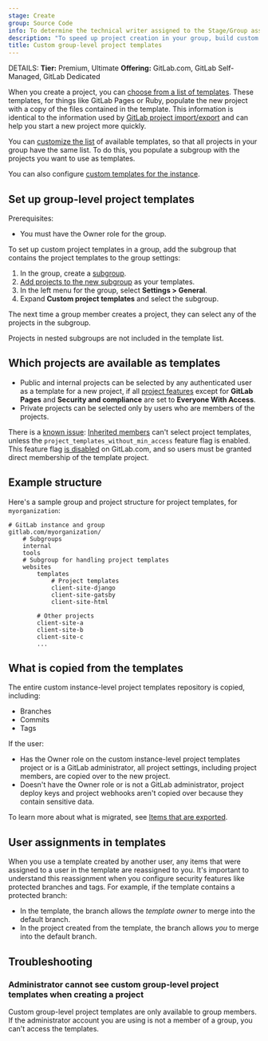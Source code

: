 ```yaml
---
stage: Create
group: Source Code
info: To determine the technical writer assigned to the Stage/Group associated with this page, see https://handbook.gitlab.com/handbook/product/ux/technical-writing/#assignments
description: "To speed up project creation in your group, build custom project templates and share them with your group."
title: Custom group-level project templates
---
```


DETAILS:
**Tier:** Premium, Ultimate
**Offering:** GitLab.com, GitLab Self-Managed, GitLab Dedicated

When you create a project, you can [choose from a list of templates](../project/index.md).
These templates, for things like GitLab Pages or Ruby, populate the new project with a copy of the files contained in the
template. This information is identical to the information used by [GitLab project import/export](../project/settings/import_export.md)
and can help you start a new project more quickly.

You can [customize the list](../project/index.md) of available templates, so
that all projects in your group have the same list. To do this, you populate a subgroup with the projects you want to
use as templates.

You can also configure [custom templates for the instance](../../administration/custom_project_templates.md).

## Set up group-level project templates

Prerequisites:

- You must have the Owner role for the group.

To set up custom project templates in a group, add the subgroup that contains the
project templates to the group settings:

1. In the group, create a [subgroup](subgroups/_index.md).
1. [Add projects to the new subgroup](_index.md#add-projects-to-a-group) as your templates.
1. In the left menu for the group, select **Settings > General**.
1. Expand **Custom project templates** and select the subgroup.

The next time a group member creates a project, they can select any of the projects in the subgroup.

Projects in nested subgroups are not included in the template list.

## Which projects are available as templates

- Public and internal projects can be selected by any authenticated user as a template for a new project,
  if all [project features](../project/settings/_index.md#configure-project-features-and-permissions)
  except for **GitLab Pages** and **Security and compliance** are set to **Everyone With Access**.
- Private projects can be selected only by users who are members of the projects.

There is a [known issue](https://gitlab.com/gitlab-org/gitlab/-/issues/295646):
[Inherited members](../project/members/_index.md#membership-types) can't select project templates,
unless the `project_templates_without_min_access` feature flag is enabled.
This feature flag [is disabled](https://gitlab.com/gitlab-org/gitlab/-/issues/425452)
on GitLab.com, and so users must be granted direct membership of the template project.

## Example structure

Here's a sample group and project structure for project templates, for `myorganization`:

```plaintext
# GitLab instance and group
gitlab.com/myorganization/
    # Subgroups
    internal
    tools
    # Subgroup for handling project templates
    websites
        templates
            # Project templates
            client-site-django
            client-site-gatsby
            client-site-html

        # Other projects
        client-site-a
        client-site-b
        client-site-c
        ...
```

## What is copied from the templates

The entire custom instance-level project templates repository is copied, including:

- Branches
- Commits
- Tags

If the user:

- Has the Owner role on the custom instance-level project templates project or is a GitLab administrator,
  all project settings, including project members, are copied over to the new project.
- Doesn't have the Owner role or is not a GitLab administrator,
  project deploy keys and project webhooks aren't copied over because they contain sensitive data.

To learn more about what is migrated, see
[Items that are exported](../project/settings/import_export.md#project-items-that-are-exported).

## User assignments in templates

When you use a template created by another user, any items that were assigned
to a user in the template are reassigned to you. It's important to understand
this reassignment when you configure security features like protected branches
and tags. For example, if the template contains a protected branch:

- In the template, the branch allows the _template owner_ to merge into the default branch.
- In the project created from the template, the branch allows _you_ to merge into
  the default branch.

## Troubleshooting

### Administrator cannot see custom group-level project templates when creating a project

Custom group-level project templates are only available to group members.
If the administrator account you are using is not a member of a group,
you can't access the templates.
